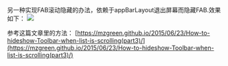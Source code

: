 另一种实现FAB滚动隐藏的办法，依赖于appBarLayout退出屏幕而隐藏FAB.效果如下：
![](http://7xpchz.com1.z0.glb.clouddn.com/2016-2-6-001.gif)

参考这篇文章里的方法：
[https://mzgreen.github.io/2015/06/23/How-to-hideshow-Toolbar-when-list-is-scrolling(part3)/](https://mzgreen.github.io/2015/06/23/How-to-hideshow-Toolbar-when-list-is-scrolling(part3)/)